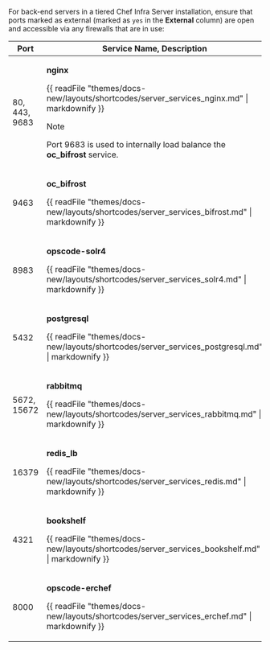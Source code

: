 For back-end servers in a tiered Chef Infra Server installation, ensure
that ports marked as external (marked as `yes` in the **External**
column) are open and accessible via any firewalls that are in use:

<table>
<colgroup>
<col style="width: 11%" />
<col style="width: 77%" />
<col style="width: 11%" />
</colgroup>
<thead>
<tr class="header">
<th>Port</th>
<th>Service Name, Description</th>
<th>External</th>
</tr>
</thead>
<tbody>
<tr class="odd">
<td><p>80, 443, 9683</p></td>
<td><p><strong>nginx</strong></p>
<p>{{ readFile "themes/docs-new/layouts/shortcodes/server_services_nginx.md" | markdownify }}</p>
<div class="admonition-note">
<p class="admonition-note-title">Note</p>
<div class="admonition-note-text"><p>Port 9683 is used to internally load balance the <strong>oc_bifrost</strong> service.</p>

</div>
</div></td>
<td><p>yes</p></td>
</tr>
<tr class="even">
<td><p>9463</p></td>
<td><p><strong>oc_bifrost</strong></p>
<p>{{ readFile "themes/docs-new/layouts/shortcodes/server_services_bifrost.md" | markdownify }}</p></td>
<td></td>
</tr>
<tr class="odd">
<td><p>8983</p></td>
<td><p><strong>opscode-solr4</strong></p>
<p>{{ readFile "themes/docs-new/layouts/shortcodes/server_services_solr4.md" | markdownify }}</p></td>
<td></td>
</tr>
<tr class="even">
<td><p>5432</p></td>
<td><p><strong>postgresql</strong></p>
<p>{{ readFile "themes/docs-new/layouts/shortcodes/server_services_postgresql.md" | markdownify }}</p></td>
<td></td>
</tr>
<tr class="odd">
<td><p>5672, 15672</p></td>
<td><p><strong>rabbitmq</strong></p>
<p>{{ readFile "themes/docs-new/layouts/shortcodes/server_services_rabbitmq.md" | markdownify }}</p></td>
<td></td>
</tr>
<tr class="even">
<td><p>16379</p></td>
<td><p><strong>redis_lb</strong></p>
<p>{{ readFile "themes/docs-new/layouts/shortcodes/server_services_redis.md" | markdownify }}</p></td>
<td></td>
</tr>
<tr class="odd">
<td><p>4321</p></td>
<td><p><strong>bookshelf</strong></p>
<p>{{ readFile "themes/docs-new/layouts/shortcodes/server_services_bookshelf.md" | markdownify }}</p></td>
<td></td>
</tr>
<tr class="even">
<td><p>8000</p></td>
<td><p><strong>opscode-erchef</strong></p>
<p>{{ readFile "themes/docs-new/layouts/shortcodes/server_services_erchef.md" | markdownify }}</p></td>
<td></td>
</tr>
</tbody>
</table>